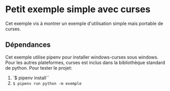 # Petit exemple simple avec curses

Cet exemple vis à montrer un exemple d'utilisation simple mais portable de curses.

## Dépendances

Cet exemple utilise pipenv pour installer windows-curses sous windows. Pour les
autres plateformes, curses est inclus dans la bibliothèque standard de python.
Pour tester le projet:

1. `$ pipenv install``
1. `$ pipenv run python -m exemple`

